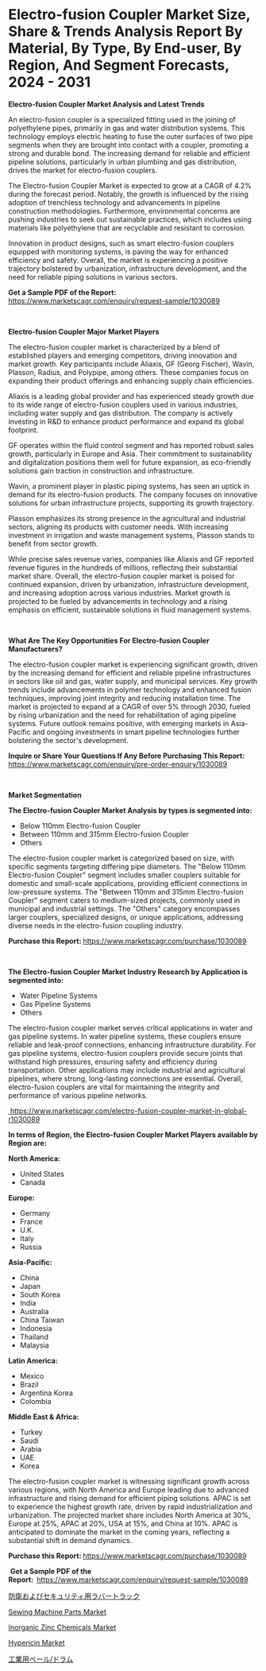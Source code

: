 <p><h1>Electro-fusion Coupler Market Size, Share & Trends Analysis Report By Material, By Type, By End-user, By Region, And Segment Forecasts, 2024 - 2031</h1></p><p><strong>Electro-fusion Coupler Market Analysis and Latest Trends</strong></p>
<p><p>An electro-fusion coupler is a specialized fitting used in the joining of polyethylene pipes, primarily in gas and water distribution systems. This technology employs electric heating to fuse the outer surfaces of two pipe segments when they are brought into contact with a coupler, promoting a strong and durable bond. The increasing demand for reliable and efficient pipeline solutions, particularly in urban plumbing and gas distribution, drives the market for electro-fusion couplers.</p><p>The Electro-fusion Coupler Market is expected to grow at a CAGR of 4.2% during the forecast period. Notably, the growth is influenced by the rising adoption of trenchless technology and advancements in pipeline construction methodologies. Furthermore, environmental concerns are pushing industries to seek out sustainable practices, which includes using materials like polyethylene that are recyclable and resistant to corrosion. </p><p>Innovation in product designs, such as smart electro-fusion couplers equipped with monitoring systems, is paving the way for enhanced efficiency and safety. Overall, the market is experiencing a positive trajectory bolstered by urbanization, infrastructure development, and the need for reliable piping solutions in various sectors.</p></p>
<p><strong>Get a Sample PDF of the Report:&nbsp;</strong> <a href="https://www.marketscagr.com/enquiry/request-sample/1030089">https://www.marketscagr.com/enquiry/request-sample/1030089</a></p>
<p>&nbsp;</p>
<p><strong>Electro-fusion Coupler Major Market Players</strong></p>
<p><p>The electro-fusion coupler market is characterized by a blend of established players and emerging competitors, driving innovation and market growth. Key participants include Aliaxis, GF (Georg Fischer), Wavin, Plasson, Radius, and Polypipe, among others. These companies focus on expanding their product offerings and enhancing supply chain efficiencies.</p><p>Aliaxis is a leading global provider and has experienced steady growth due to its wide range of electro-fusion couplers used in various industries, including water supply and gas distribution. The company is actively investing in R&D to enhance product performance and expand its global footprint.</p><p>GF operates within the fluid control segment and has reported robust sales growth, particularly in Europe and Asia. Their commitment to sustainability and digitalization positions them well for future expansion, as eco-friendly solutions gain traction in construction and infrastructure.</p><p>Wavin, a prominent player in plastic piping systems, has seen an uptick in demand for its electro-fusion products. The company focuses on innovative solutions for urban infrastructure projects, supporting its growth trajectory.</p><p>Plasson emphasizes its strong presence in the agricultural and industrial sectors, aligning its products with customer needs. With increasing investment in irrigation and waste management systems, Plasson stands to benefit from sector growth.</p><p>While precise sales revenue varies, companies like Aliaxis and GF reported revenue figures in the hundreds of millions, reflecting their substantial market share. Overall, the electro-fusion coupler market is poised for continued expansion, driven by urbanization, infrastructure development, and increasing adoption across various industries. Market growth is projected to be fueled by advancements in technology and a rising emphasis on efficient, sustainable solutions in fluid management systems.</p></p>
<p>&nbsp;</p>
<p><strong>What Are The Key Opportunities For Electro-fusion Coupler Manufacturers?</strong></p>
<p><p>The electro-fusion coupler market is experiencing significant growth, driven by the increasing demand for efficient and reliable pipeline infrastructures in sectors like oil and gas, water supply, and municipal services. Key growth trends include advancements in polymer technology and enhanced fusion techniques, improving joint integrity and reducing installation time. The market is projected to expand at a CAGR of over 5% through 2030, fueled by rising urbanization and the need for rehabilitation of aging pipeline systems. Future outlook remains positive, with emerging markets in Asia-Pacific and ongoing investments in smart pipeline technologies further bolstering the sector's development.</p></p>
<p><strong>Inquire or Share Your Questions If Any Before Purchasing This Report:</strong> <a href="https://www.marketscagr.com/enquiry/pre-order-enquiry/1030089">https://www.marketscagr.com/enquiry/pre-order-enquiry/1030089</a></p>
<p>&nbsp;</p>
<p><strong>Market Segmentation</strong></p>
<p><strong>The Electro-fusion Coupler Market Analysis by types is segmented into:</strong></p>
<p><ul><li>Below 110mm Electro-fusion Coupler</li><li>Between 110mm and 315mm Electro-fusion Coupler</li><li>Others</li></ul></p>
<p><p>The electro-fusion coupler market is categorized based on size, with specific segments targeting differing pipe diameters. The "Below 110mm Electro-fusion Coupler" segment includes smaller couplers suitable for domestic and small-scale applications, providing efficient connections in low-pressure systems. The "Between 110mm and 315mm Electro-fusion Coupler" segment caters to medium-sized projects, commonly used in municipal and industrial settings. The "Others" category encompasses larger couplers, specialized designs, or unique applications, addressing diverse needs in the electro-fusion coupling industry.</p></p>
<p><strong>Purchase this Report:&nbsp;</strong><a href="https://www.marketscagr.com/purchase/1030089">https://www.marketscagr.com/purchase/1030089</a></p>
<p>&nbsp;</p>
<p><strong>The Electro-fusion Coupler Market Industry Research by Application is segmented into:</strong></p>
<p><ul><li>Water Pipeline Systems</li><li>Gas Pipeline Systems</li><li>Others</li></ul></p>
<p><p>The electro-fusion coupler market serves critical applications in water and gas pipeline systems. In water pipeline systems, these couplers ensure reliable and leak-proof connections, enhancing infrastructure durability. For gas pipeline systems, electro-fusion couplers provide secure joints that withstand high pressures, ensuring safety and efficiency during transportation. Other applications may include industrial and agricultural pipelines, where strong, long-lasting connections are essential. Overall, electro-fusion couplers are vital for maintaining the integrity and performance of various pipeline networks.</p></p>
<p><a href="https://www.marketscagr.com/electro-fusion-coupler-market-in-global-r1030089">&nbsp;https://www.marketscagr.com/electro-fusion-coupler-market-in-global-r1030089</a></p>
<p><strong>In terms of Region, the Electro-fusion Coupler Market Players available by Region are:</strong></p>
<p>
    <p> <strong> North America: </strong>
        <ul>
            <li>United States</li>
            <li>Canada</li>
        </ul>
        </p> 
    <p> <strong> Europe: </strong>
        <ul>
            <li>Germany</li>
            <li>France</li>
            <li>U.K.</li>
            <li>Italy</li>
            <li>Russia</li>
        </ul>
        </p> 
    <p> <strong> Asia-Pacific: </strong>
        <ul>
            <li>China</li>
            <li>Japan</li>
            <li>South Korea</li>
            <li>India</li>
            <li>Australia</li>
            <li>China Taiwan</li>
            <li>Indonesia</li>
            <li>Thailand</li>
            <li>Malaysia</li>
        </ul>
        </p> 
    <p> <strong> Latin America: </strong>
        <ul>
            <li>Mexico</li>
            <li>Brazil</li>
            <li>Argentina Korea</li>
            <li>Colombia</li>
        </ul>
        </p> 
    <p> <strong> Middle East & Africa: </strong>
        <ul>
            <li>Turkey</li>
            <li>Saudi</li>
            <li>Arabia</li>
            <li>UAE</li>
            <li>Korea</li>
        </ul>
    </p>
    </p>
<p><p>The electro-fusion coupler market is witnessing significant growth across various regions, with North America and Europe leading due to advanced infrastructure and rising demand for efficient piping solutions. APAC is set to experience the highest growth rate, driven by rapid industrialization and urbanization. The projected market share includes North America at 30%, Europe at 25%, APAC at 20%, USA at 15%, and China at 10%. APAC is anticipated to dominate the market in the coming years, reflecting a substantial shift in demand dynamics.</p></p>
<p><strong>Purchase this Report: </strong><a href="https://www.marketscagr.com/purchase/1030089">https://www.marketscagr.com/purchase/1030089</a></p>
<p>&nbsp;<strong>Get a Sample PDF of the Report:&nbsp;&nbsp;</strong><a href="https://www.marketscagr.com/enquiry/request-sample/1030089">https://www.marketscagr.com/enquiry/request-sample/1030089</a></p>
<p><strong></strong></p>
<p><p><a href="https://medium.com/@harperhe4e26/%E9%98%B2%E8%A1%9B%E3%81%8A%E3%82%88%E3%81%B3%E3%82%BB%E3%82%AD%E3%83%A5%E3%83%AA%E3%83%86%E3%82%A3%E5%B8%82%E5%A0%B4%E5%90%91%E3%81%91%E3%83%A9%E3%83%90%E3%83%BC%E3%83%88%E3%83%A9%E3%83%83%E3%82%AF-%E5%B8%82%E5%A0%B4%E3%82%BB%E3%82%B0%E3%83%A1%E3%83%B3%E3%83%86%E3%83%BC%E3%82%B7%E3%83%A7%E3%83%B3-%E5%9C%B0%E5%9F%9F%E5%88%A5-2031%E5%B9%B4%E3%81%BE%E3%81%A7%E3%81%AE%E5%B8%82%E5%A0%B4%E4%BA%88%E6%B8%AC-ca8bfa7bd33f">防衛およびセキュリティ用ラバートラック</a></p><p><a href="https://www.linkedin.com/pulse/unlocking-growth-potential-market-strategic-analysis-sewing-l3euf?trackingId=u%2Bjg9NzqQU6n2XqBYn%2BE0g%3D%3D">Sewing Machine Parts Market</a></p><p><a href="https://github.com/angelajermaine/Market-Research-Report-List-5/blob/main/inorganic-zinc-chemicals-market.md">Inorganic Zinc Chemicals Market</a></p><p><a href="https://issuu.com/reportprime-2/docs/hypericin-market-size-2030.pptx_06b86124e60bee">Hypericin Market</a></p><p><a href="https://medium.com/@harperhe4e26/industrial-pails-drums-market-%E3%81%AE%E3%82%B0%E3%83%AD%E3%83%BC%E3%83%90%E3%83%AB%E5%B8%82%E5%A0%B4%E6%A6%82%E8%A6%81%E3%81%AF-%E4%B8%96%E7%95%8C%E3%81%8A%E3%82%88%E3%81%B3%E4%B8%BB%E8%A6%81%E5%B8%82%E5%A0%B4%E3%81%AB%E3%81%8A%E3%81%91%E3%82%8B%E6%A5%AD%E7%95%8C%E3%81%AB%E5%BD%B1%E9%9F%BF%E3%82%92%E4%B8%8E%E3%81%88%E3%82%8B%E4%B8%BB%E8%A6%81%E3%81%AA%E3%83%88%E3%83%AC%E3%83%B3%E3%83%89%E3%81%AB%E3%81%A4%E3%81%84%E3%81%A6-%E7%8B%AC%E8%87%AA%E3%81%AE%E8%A6%96%E7%82%B9%E3%82%92%E6%8F%90%E4%BE%9B%E3%81%97%E3%81%BE%E3%81%99-ce4506b00eb1">工業用ペール/ドラム</a></p></p>